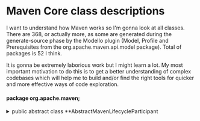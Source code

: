 # Maven Core class descriptions

I want to understand how Maven works so I'm gonna look at all classes. There are 368, or actually more, as some are generated during the generate-source phase by the Modello plugin (Model, Profile and Prerequisites from the org.apache.maven.api.model package). Total of packages is 52 I think.

It is gonna be extremely laborious work but I might learn a lot. My most important motivation to do this is to get a better understanding of complex codebases which will help me to build and/or find the right tools for quicker and more effective ways of code exploration.


#### package org.apache.maven;

<details>
<summary>public abstract class **AbstractMavenLifecycleParticipant</summary>

_Allows core extensions to participate in Maven build session lifecycle._

_All callback methods (will) follow beforeXXX/afterXXX naming pattern to indicate at what lifecycle point it is being called._

_@see <a href="https://maven.apache.org/examples/maven-3-lifecycle-extensions.html">example</a>_
_@see <a href="https://issues.apache.org/jira/browse/MNG-4224">MNG-4224</a>_
_@since 3.0-alpha-3_

[link](https://github.com/apache/maven/blob/master/impl/maven-core/src/main/java/org/apache/maven/AbstractMavenLifecycleParticipant.java)

</details>